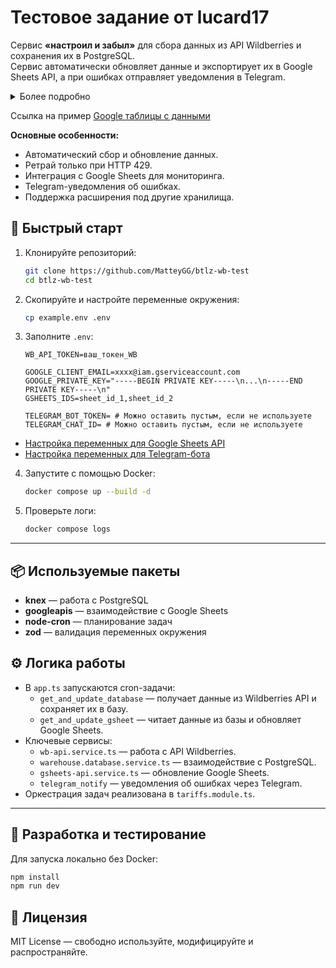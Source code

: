 #  Тестовое задание от lucard17

Сервис **«настроил и забыл»** для сбора данных из API Wildberries и сохранения их в PostgreSQL.  
Сервис автоматически обновляет данные и экспортирует их в Google Sheets API, а при ошибках отправляет уведомления в Telegram.
<details>
  <summary>Более подробно</summary>
Исходя из ТЗ, я решил, что напишу сервис «настроил и забыл».
Это сборщик с API Wildberries, который собирает достаточно сырые, но полные данные в PostgreSQL (можно дописать любой хранилище).
Сервис старается быть самодостаточным. Fetch написан с ретраями только для 429. Google Sheets выступает скорее системой мониторинга.
Но для меня важно, чтобы сервис мог позвать на помощь — поэтому есть модуль telegram_notify, который вызывается при попадании в ошибки.
Мне кажется, что при такой узкой задаче базовых логов вполне достаточно.

В дальнейшем я бы делал упор на обработку всевозможных ошибок и отказоустойчивость: в размерах сервиса вполне возможно проработать все варианты, как он может «упасть». Этот сервис может стать фундаментом для процесса сбора и анализа данных, базовым кирпичиком.
</details>

Ссылка на пример [Google таблицы с данными](https://docs.google.com/spreadsheets/d/1yXcpI2EaA892zbdy7TSTQeNDkVsXI6-pIHenE3M3NF0/edit?usp=sharing)


**Основные особенности:**
- Автоматический сбор и обновление данных.
- Ретрай только при HTTP 429.
- Интеграция с Google Sheets для мониторинга.
- Telegram-уведомления об ошибках.
- Поддержка расширения под другие хранилища.

## 🚀 Быстрый старт

1. Клонируйте репозиторий:
   ```bash
   git clone https://github.com/MatteyGG/btlz-wb-test
   cd btlz-wb-test
   ```

2. Скопируйте и настройте переменные окружения:
   ```bash
   cp example.env .env
   ```

3. Заполните `.env`:
   ```env
   WB_API_TOKEN=ваш_токен_WB

   GOOGLE_CLIENT_EMAIL=xxxx@iam.gserviceaccount.com
   GOOGLE_PRIVATE_KEY="-----BEGIN PRIVATE KEY-----\n...\n-----END PRIVATE KEY-----\n"
   GSHEETS_IDS=sheet_id_1,sheet_id_2

   TELEGRAM_BOT_TOKEN= # Можно оставить пустым, если не используете
   TELEGRAM_CHAT_ID= # Можно оставить пустым, если не используете
   ```

   
- [Настройка переменных для  Google Sheets API](README-google-sheets.md)  
- [Настройка переменных для Telegram-бота](README-telegram.md)

4. Запустите с помощью Docker:
   ```bash
   docker compose up --build -d
   ```

5. Проверьте логи:
   ```bash
   docker compose logs
   ```

---


## 📦 Используемые пакеты

- **knex** — работа с PostgreSQL  
- **googleapis** — взаимодействие с Google Sheets  
- **node-cron** — планирование задач  
- **zod** — валидация переменных окружения  

## ⚙️ Логика работы

- В `app.ts` запускаются cron-задачи:
  - `get_and_update_database` — получает данные из Wildberries API и сохраняет их в базу.
  - `get_and_update_gsheet` — читает данные из базы и обновляет Google Sheets.
- Ключевые сервисы:
  - `wb-api.service.ts` — работа с API Wildberries.
  - `warehouse.database.service.ts` — взаимодействие с PostgreSQL.
  - `gsheets-api.service.ts` — обновление Google Sheets.
  - `telegram_notify` — уведомления об ошибках через Telegram.
- Оркестрация задач реализована в `tariffs.module.ts`.

---

## 🧪 Разработка и тестирование

Для запуска локально без Docker:
```bash
npm install
npm run dev
```

## 🪪 Лицензия

MIT License — свободно используйте, модифицируйте и распространяйте.
